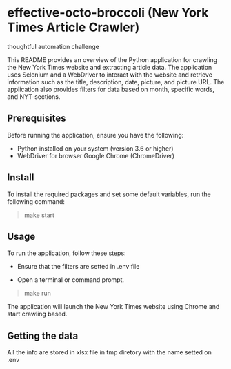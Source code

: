# effective-octo-broccoli (New York Times Article Crawler)
thoughtful automation challenge

This README provides an overview of the Python application for crawling the New York Times website and extracting article data. The application uses Selenium and a WebDriver to interact with the website and retrieve information such as the title, description, date, picture, and picture URL. The application also provides filters for data based on month, specific words, and NYT-sections.

## Prerequisites

Before running the application, ensure you have the following:

- Python installed on your system (version 3.6 or higher)
- WebDriver for browser Google Chrome (ChromeDriver)

## Install 

To install the required packages and set some default variables, run the following command:

> make start


## Usage

To run the application, follow these steps:

- Ensure that the filters are setted in .env file

- Open a terminal or command prompt.

> make run

The application will launch the New York Times website using Chrome and start crawling based.

## Getting the data

All the info are stored in xlsx file in tmp diretory with the name setted on .env